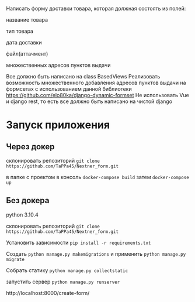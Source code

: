
Написать форму доставки товара, которая должная состоять из полей:

название товара

тип товара

дата доставки

файл(аттачмент)

множественных адресов пунктов выдачи

Все должно быть написано на class BasedViews
Реализовать возможность множественного добавления адресов пунктов выдачи на формсетах с использованием данной библиотеки https://github.com/elo80ka/django-dynamic-formset
Не использовать Vue и django rest, то есть все должно быть написано на чистой django

# Запуск приложения

## Через докер

склонировать репозиторий `git clone https://github.com/TaPPa45/Nextner_form.git`

в папке с проектом в консоль `docker-compose build` затем `docker-compose up`

## Без докера

python 3.10.4

склонировать репозиторий `git clone https://github.com/TaPPa45/Nextner_form.git`

Установить зависимости `pip install -r requirements.txt`

Создать `python manage.py makemigrations` и применить `python manage.py migrate`

Собрать статику `python manage.py collectstatic`

запустить сервер `python manage.py runserver`

http://localhost:8000/create-form/
